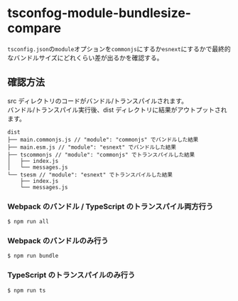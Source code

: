 # tsconfog-module-bundlesize-compare

`tsconfig.json`の`module`オプションを`commonjs`にするか`esnext`にするかで最終的なバンドルサイズにどれくらい差が出るかを確認する。

## 確認方法

src ディレクトリのコードがバンドル/トランスパイルされます。  
バンドル/トランスパイル実行後、dist ディレクトリに結果がアウトプットされます。

```tree
dist
├── main.commonjs.js // "module": "commonjs" でバンドルした結果
├── main.esm.js // "module": "esnext" でバンドルした結果
├── tscommonjs // "module": "commonjs" でトランスパイルした結果
│   ├── index.js
│   └── messages.js
└── tsesm // "module": "esnext" でトランスパイルした結果
    ├── index.js
    └── messages.js
```

### Webpack のバンドル / TypeScript のトランスパイル両方行う

```shell
$ npm run all
```

### Webpack のバンドルのみ行う

```shell
$ npm run bundle
```

### TypeScript のトランスパイルのみ行う

```shell
$ npm run ts
```

